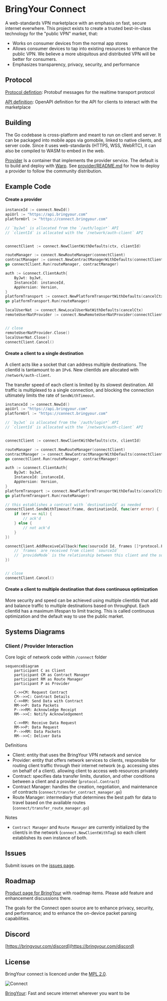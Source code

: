 # BringYour Connect

A web-standards VPN marketplace with an emphasis on fast, secure internet everwhere. This project exists to create a trusted best-in-class technology for the "public VPN" market, that:

- Works on consumer devices from the normal app stores
- Allows consumer devices to tap into existing resources to enhance the public VPN. We believe a more ubiquitous and distributed VPN will be better for consumers.
- Emphasizes transparency, privacy, security, and performance

## Protocol

[Protocol defintion](protocol): Protobuf messages for the realtime transport protocol

[API definition](api): OpenAPI definition for the API for clients to interact with the marketplace

## Building

The Go codebase is cross-platform and meant to run on client and server. It can be packaged into mobile apps via gomobile, linked to native clients, and server code. Since it uses web-standards (HTTPS, WSS, WebRTC), it can also be compiled to WASM to embed in the web.

[Provider](provider) Is a container that implements the provider service. The default is to build and deploy with [Warp](https://github.com/bringyour/warp). See [provider/README.md](provider/README.md) for how to deploy a provider to follow the community distribution.

## Example Code

#### Create a provider

```Go
instanceId := connect.NewId()
apiUrl := "https://api.bringyour.com"
platformUrl := "https://connect.bringyour.com"

// `byJwt` is allocated from the `/auth/login*` API
// `clientId` is allocated with the `/network/auth-client` API


connectClient := connect.NewClientWithDefaults(ctx, clientId)

routeManager := connect.NewRouteManager(connectClient)
contractManager := connect.NewContractManagerWithDefaults(connectClient)
go connectClient.Run(routeManager, contractManager)

auth := &connect.ClientAuth{
    ByJwt: byJwt,
    InstanceId: instanceId,
    AppVersion: Version,
}
platformTransport := connect.NewPlatformTransportWithDefaults(cancelCtx, platformUrl, auth)
go platformTransport.Run(routeManager)

localUserNat := connect.NewLocalUserNatWithDefaults(cancelCtx)
remoteUserNatProvider := connect.NewRemoteUserNatProvider(connectClient, localUserNat)


// close
remoteUserNatProvider.Close()
localUserNat.Close()
connectClient.Cancel()
```

#### Create a client to a single destination

A client acts like a socket that can address multiple destinations. The clientId is tantamount to an `IPv6`. New clientIds are allocated with `/network/auth-client`.

The transfer speed of each client is limited by its slowest destination. All traffic is multiplexed to a single connection, and blocking the connection ultimately limits the rate of `SendWithTimeout`.

```Go
instanceId := connect.NewId()
apiUrl := "https://api.bringyour.com"
platformUrl := "https://connect.bringyour.com"

// `byJwt` is allocated from the `/auth/login*` API
// `clientId` is allocated with the `/network/auth-client` API


connectClient := connect.NewClientWithDefaults(ctx, clientId)

routeManager := connect.NewRouteManager(connectClient)
contractManager := connect.NewContractManagerWithDefaults(connectClient)
go connectClient.Run(routeManager, contractManager)

auth := &connect.ClientAuth{
    ByJwt: byJwt,
    InstanceId: instanceId,
    AppVersion: Version,
}
platformTransport := connect.NewPlatformTransportWithDefaults(cancelCtx, platformUrl, auth)
go platformTransport.Run(routeManager)

// this establishes a contract with `destinationId` as needed
connectClient.SendWithTimeout(frame, destinationId, func(err error) {
    if (err == nil) {
        // ack'd
    } else {
        // not ack'd
    }
})

connectClient.AddReceiveCallback(func(sourceId Id, frames []*protocol.Frame, provideMode protocol.ProvideMode) {
    // `frames` are received from client `sourceId`
    // `provideMode` is the relationship between this client and the source (lower is more trusted)
})


// close
connectClient.Cancel()
```

#### Create a client to multiple destination that does continuous optimization

More security and speed can be achieved using multiple clientIds that add and balance traffic to multiple destinations based on throughput. Each clientId has a maximum lifespan to limit tracing. This is called continuous optimization and the default way to use the public market.

## Systems Diagrams

### Client / Provider Interaction

Core logic of network code within `/connect` folder

```mermaid
sequenceDiagram
    participant C as Client
    participant CM as Contract Manager
    participant RM as Route Manager
    participant P as Provider

    C->>CM: Request Contract
    CM-->>C: Contract Details
    C->>RM: Send Data with Contract
    RM->>P: Data Packets
    P-->>RM: Acknowledge Receipt
    RM-->>C: Notify Acknowledgement

    C->>RM: Receive Data Request
    RM->>P: Data Request
    P-->>RM: Data Packets
    RM-->>C: Deliver Data
```

Definitions
- Client: entity that uses the BringYour VPN network and service
- Provider: entity that offers network services to clients, responsible for routing client traffic through their internet network (e.g. accessing sites on behalf of a client). allowing client to access web resources privately
- Contract: specifies data transfer limits, duration, and other conditions between a client and a provider (`protocol.Contract`)
- Contract Manager: handles the creation, negotiation, and maintenance of contracts (`connect/transfer_contract_manager.go`)
- Route Manager: intermediary that determines the best path for data to travel based on the available routes (`connect/transfer_route_manager.go`)

Notes
- `Contract Manager` and `Route Manager` are currently initialized by the client/s in the network (`connect.NewClientWithTag`) so each client establishes its own instance of both.

## Issues

Submit issues on the [issues page](https://github.com/bringyour/connect/issues). 

## Roadmap

[Product page for BringYour](https://github.com/bringyour/product/discussions) with roadmap items. Please add feature and enhancement discussions there.

The goals for the Connect open source are to enhance privacy, security, and performance; and to enhance the on-device packet parsing capabilities.

## Discord

[https://bringyour.com/discord](https://bringyour.com/discord)


## License

BringYour connect is licenced under the [MPL 2.0](LICENSE).



![Connect](res/images/connect-project.webp "BringYour Connect")

[BringYour](https://bringyour.com): Fast and secure internet wherever you want to be

